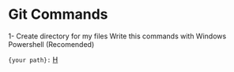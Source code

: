 # Git Commands

1- Create directory for my files
 Write this commands with Windows Powershell (Recomended)

`{your path}:`
[H](https://github.com/)